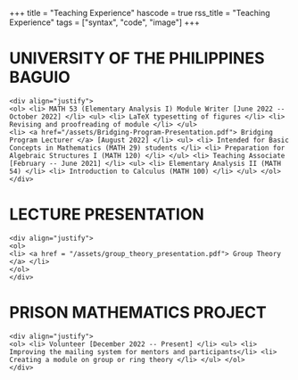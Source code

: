 +++
title = "Teaching Experience"
hascode = true
rss_title = "Teaching Experience"
tags = ["syntax", "code", "image"]
+++

# UNIVERSITY OF THE PHILIPPINES BAGUIO

~~~
<div align="justify">
<ol> <li> MATH 53 (Elementary Analysis I) Module Writer [June 2022 -- October 2022] </li> <ul> <li> LaTeX typesetting of figures </li> <li> Revising and proofreading of module </li> </ul> 
<li> <a href="/assets/Bridging-Program-Presentation.pdf"> Bridging Program Lecturer </a> [August 2022] </li> <ul> <li> Intended for Basic Concepts in Mathematics (MATH 29) students </li> <li> Preparation for Algebraic Structures I (MATH 120) </li> </ul> <li> Teaching Associate [February -- June 2021] </li> <ul> <li> Elementary Analysis II (MATH 54) </li> <li> Introduction to Calculus (MATH 100) </li> </ul> </ol>
</div>
~~~

# LECTURE PRESENTATION 

~~~
<div align="justify">
<ol>
<li> <a href = "/assets/group_theory_presentation.pdf"> Group Theory </a> </li>
</ol>
</div>
~~~


# PRISON MATHEMATICS PROJECT

~~~
<div align="justify">
<ol> <li> Volunteer [December 2022 -- Present] </li> <ul> <li> Improving the mailing system for mentors and participants</li> <li> Creating a module on group or ring theory </li> </ul> </ol>
</div>
~~~
